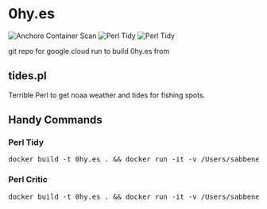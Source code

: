 # 0hy.es
![Anchore Container Scan](https://github.com/sabbene/0hy.es/workflows/Anchore%20Container%20Scan/badge.svg)
![Perl Tidy](https://github.com/sabbene/0hy.es/workflows/Perl%20Tidy/badge.svg)
![Perl Tidy](https://github.com/sabbene/0hy.es/workflows/Super%20Linter/badge.svg)

git repo for google cloud run to build 0hy.es from

## tides.pl

Terrible Perl to get noaa weather and tides for fishing spots.

## Handy Commands
### Perl Tidy
<pre>
docker build -t 0hy.es . && docker run -it -v /Users/sabbene/git/0hy.es:/tmp/ --net=host 0hy.es sh -c "cd /app/src/tides/local/bin && carton run ./perltidy -b -bext=\'/\' /tmp/app/src/tides/tides.pl"
</pre>

### Perl Critic
<pre>
docker build -t 0hy.es . && docker run -it -v /Users/sabbene/git/0hy.es:/tmp/ --net=host 0hy.es sh -c "cd /app/src/tides/local/bin && carton run ./perlcritic --brutal /tmp/app/src/tides/tides.pl"
</pre>
